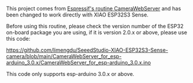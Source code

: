 This project comes from [Espressif's routine CameraWebServer](https://github.com/espressif/arduino-esp32/blob/master/libraries/ESP32/examples/Camera/CameraWebServer/CameraWebServer.ino) and has been changed to work directly with XIAO ESP32S3 Sense.


Before using this routine, please check the version number of the ESP32 on-board package you are using, if it is version 2.0.x or above, please use this code:

https://github.com/limengdu/SeeedStudio-XIAO-ESP32S3-Sense-camera/blob/main/CameraWebServer_for_esp-arduino_3.0.x/CameraWebServer_for_esp-arduino_3.0.x.ino

This code only supports esp-arduino 3.0.x or above.









